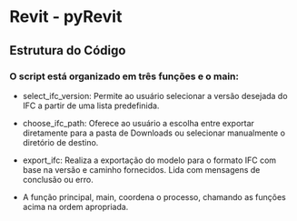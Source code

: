 # Revit - pyRevit
## Estrutura do Código
### O script está organizado em três funções e o main:

- select_ifc_version: Permite ao usuário selecionar a versão desejada do IFC a partir de uma lista predefinida.

- choose_ifc_path: Oferece ao usuário a escolha entre exportar diretamente para a pasta de Downloads ou selecionar manualmente o diretório de destino.

- export_ifc: Realiza a exportação do modelo para o formato IFC com base na versão e caminho fornecidos. Lida com mensagens de conclusão ou erro.

- A função principal, main, coordena o processo, chamando as funções acima na ordem apropriada.